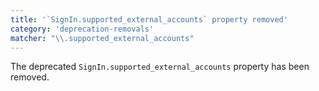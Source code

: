 ```yaml
---
title: '`SignIn.supported_external_accounts` property removed'
category: 'deprecation-removals'
matcher: "\\.supported_external_accounts"
---
```


The deprecated `SignIn.supported_external_accounts` property has been removed.
